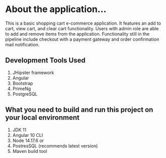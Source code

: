 # About the application...

This is a basic shopping cart e-commerce application. It features an add to cart, view cart, and clear cart
functionality. Users with admin role are able to add and remove items from the application. Functionality 
still in the pipeline include checkout with a payment gateway and order confirmation mail notification.

## Development Tools Used
1. JHipster framework
2. Angular
3. Bootstrap
4. PrimeNg
5. PostgreSQL

## What you need to build and run this project on your local environment
1. JDK 11
2. Angular 10 CLI
3. Node 14.17.6 or 
4. PostresSQL (recommends latest version)
5. Maven build tool
